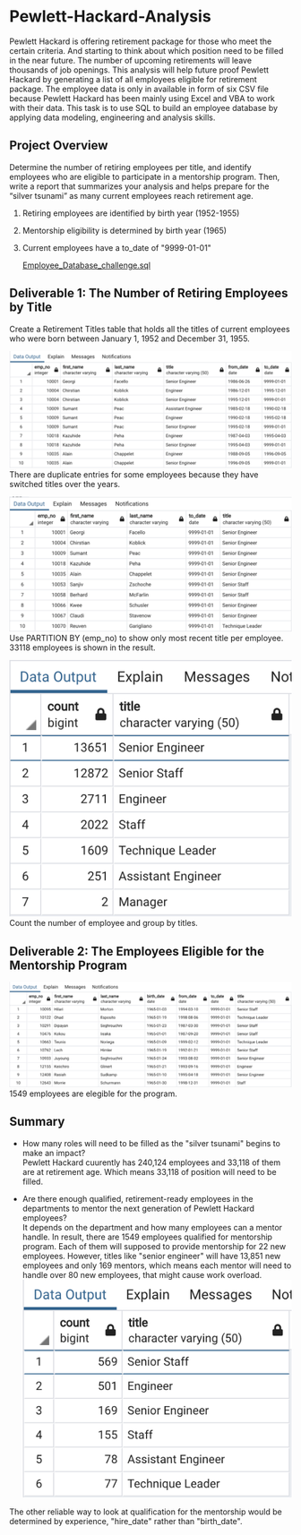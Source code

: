 # Pewlett-Hackard-Analysis
Pewlett Hackard is offering retirement package for those who meet the certain criteria. And starting to think about which position need to be filled in the near future. The number of upcoming retirements will leave thousands of job openings. This analysis will help future proof Pewlett Hackard by generating a list of all employees eligible for retirement package. The employee data is only in available in form of six CSV file because Pewlett Hackard has been mainly using Excel and VBA to work with their data. This task is to use SQL to build an employee database by applying data modeling, engineering and analysis skills.

## Project Overview
Determine the number of retiring employees per title, and identify employees who are eligible to participate in a mentorship program. Then, write a report that summarizes your analysis and helps prepare for the “silver tsunami” as many current employees reach retirement age.
1. Retiring employees are identified by birth year (1952-1955)
2. Mentorship eligibility is determined by birth year (1965)
3. Current employees have a to_date of "9999-01-01"

    <a href = "https://github.com/angelnga/Pewlett-Hackard-Analysis/blob/main/Queries/Employee_Database_challenge.sql">  Employee_Database_challenge.sql </a> <br>

## Deliverable 1: The Number of Retiring Employees by Title <br>
Create a Retirement Titles table that holds all the titles of current employees who were born between January 1, 1952 and December 31, 1955. 

![Retirement_titles](/Data/Retirement_titles.png)
There are duplicate entries for some employees because they have switched titles over the years.<br>

![Unique_titles](/Data/Unique_titles.png)
Use PARTITION BY (emp_no) to show only most recent title per employee. 33118 employees is shown in the result. <br>

![retiring_titles](/Data/retiring_titles.png)<br>
Count the number of employee and group by titles.


## Deliverable 2: The Employees Eligible for the Mentorship Program <br>
![mentorship_eligibilty](/Data/mentorship_eligibilty.png)
1549 employees are elegible for the program. 


## Summary
- How many roles will need to be filled as the "silver tsunami" begins to make an impact?<br>
Pewlett Hackard cuurently has 240,124 employees and 33,118 of them are at retirement age. Which means 33,118 of position will need to be filled. 

- Are there enough qualified, retirement-ready employees in the departments to mentor the next generation of Pewlett Hackard employees?<br>
It depends on the department and how many employees can a mentor handle. In result, there are 1549 employees qualified for mentorship program. Each of them will supposed to provide mentorship for 22 new employees. 
However, titles like "senior engineer" will have 13,851 new employees and only 169 mentors, which means each mentor will need to handle over 80 new employees, that might cause work overload. <br>
![mentorship_titles](/Data/mentorship_titles.png)<br>

The other reliable way to look at qualification for the mentorship would be determined by experience, "hire_date" rather than "birth_date".

